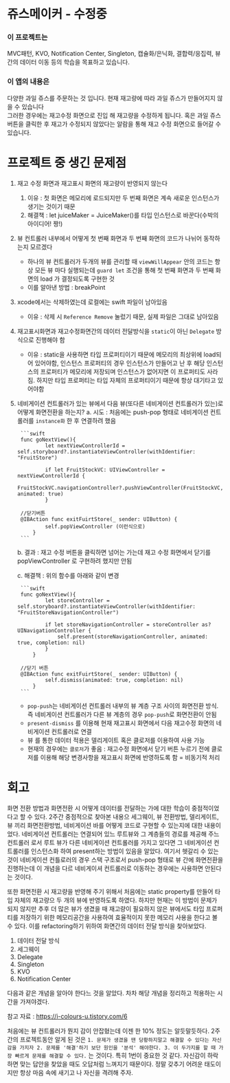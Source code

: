 # 쥬스메이커 - 수정중

### 이 프로젝트는
MVC패턴, KVO, Notification Center, Singleton, 캡슐화/은닉화, 결합력/응집력, 뷰 간의 데이터 이동 등의 학습을 목표하고 있습니다. 

### 이 앱의 내용은
다양한 과일 쥬스를 주문하는 것 입니다. 현재 재고량에 따라 과일 쥬스가 만들어지지 않을 수 있습니다</br>
그러한 경우에는 재고수정 화면으로 진입 해 재고량을 수정하게 됩니다. 혹은 과일 쥬스 버튼을 클릭한 후 재고가 수정되지 않았다는 알람을 통해 재고 수정 화면으로 들어갈 수 있습니다. 


# 프로젝트 중 생긴 문제점

1. 재고 수정 화면과 재고표시 화면의 재고량이 반영되지 않는다
    1. 이유 : 첫 화면은 메모리에 로드되지만 두 번째 화면은 계속 새로운 인스턴스가 생기는 것이기 때문
    2. 해결책 : let juiceMaker = JuiceMaker()를 타입 인스턴스로 바꾼다(수박의 아이디어! 짱!)
 
2. 뷰 컨트롤러 내부에서 어떻게 첫 번째 화면과 두 번째 화면의 코드가 나뉘어 동작하는지 모르겠다
   - 하나의 뷰 컨트롤러가 두개의 뷰를 관리할 때 `viewWillAppear` 안의 코드는 항상 모든 뷰 마다 실행되는데 `guard let` 조건을 통해 첫 번째 화면과 두 번째 화면의 load  가 결정되도록 구현한 것 
   - 이를 알아낸 방법 : breakPoint

     
3. xcode에서는 삭제하였는데 로컬에는 swift 파일이 남아있음
    - 이유 : 삭제 시 `Reference Remove` 눌렀기 때문, 실제 파일은 그대로 남아있음

4. 재고표시화면과 재고수정화면간의 데이터 전달방식을  `static`이 아닌  `Delegate` 방식으로 진행해야 함
    - 이유 : static을 사용하면 타입 프로퍼티이기 때문에 메모리의 최상위에 load되어 있어야함, 인스턴스 프로퍼티의 경우 인스턴스가 만들어고 난 후 해당 인스턴스의 프로퍼티가 메모리에 저장되며 인스턴스가 없어지면 이 프로퍼티도 사라짐. 하지만 타입 프로퍼티는 타입 자체의 프로퍼티이기 때문에 항상 대기타고 있어야함

5. 네비게이션 컨트롤러가 있는 뷰에서 다음 뷰(또다른 네비게이션 컨트롤러가 있는)로 어떻게 화면전환을 하는지? 
    a. 시도 : 처음에는 push-pop 형태로 네비게이션 컨트롤러를 `instance화` 한 후 연결하려 했음 

        ```swift
        func goNextView(){
        		let nextViewControllerId = self.storyboard?.instantiateViewController(withIdentifier: "FruitStore")

        		if let FruitStockVC: UIViewController = nextViewControllerId {
        			FruitStockVC.navigationController?.pushViewController(FruitStockVC, animated: true)
        		}

        //닫기버튼
        @IBAction func exitFuirtStore(_ sender: UIButton) {
        		self.popViewController (이런식으로)
            }
        ```

    b. 결과 : 재고 수정 버튼을 클릭하면 넘어는 가는데 재고 수정 화면에서 닫기를 popViewController 로 구현하려 했지만 안됨 

    c. 해결책 : 위의 함수를 아래와 같이 변경

        ```swift
        func goNextView(){
        		let storeController = self.storyboard?.instantiateViewController(withIdentifier: "FruitStoreNavigationController")
        		
        		if let storeNavigationController = storeController as? UINavigationController {
        			self.present(storeNavigationController, animated: true, completion: nil)
        		}
        	}

        //닫기 버튼
        @IBAction func exitFuirtStore(_ sender: UIButton) {
        		self.dismiss(animated: true, completion: nil)
            }
        ```

    - `pop-push`는 네비게이션 컨트롤러 내부의 뷰 계층 구조 사이의 화면전환 방식. 즉 네비게이션 컨트롤러가 다른  뷰 계층의 경우 `pop-push`로 화면전환이 안됨
    - `present-dismiss` 를 이용해 현재 재고표시 화면에서 다음 재고수정 화면의 네비게이션 컨트롤러로 연결
    - 뷰 를 통한 데이터 적용은 델리게이트 혹은 클로저를 이용하여 사용 가능
    - 현재의 경우에는 `클로저`가 좋음 : 재고수정 화면에서 닫기 버튼 누르기 전에 클로저를 이용해 해당 변경사항을 재고표시 화면에 반영하도록 함 = 비동기적 처리

# 회고
화면 전환 방법과 화면전환 시 어떻게 데이터를 전달하는 가에 대한 학습이 중점적이었다고 할 수 있다. 2주간 중점적으로 찾아본 내용으 세그웨이, 뷰 전환방법, 델리게이트, 뷰 끼리 화면전환방법, 네비게이션 바를 어떻게 코드로 구현할 수 있는지에 대한 내용이었다. 네비게이션 컨트롤러는 연결되어 있느 루트뷰와 그 계층들의 경로를 제공해 주느 컨트롤러 로서 루트 뷰가 다른 네비게이션 컨트롤러를 가지고 있다면 그 네비게이션 컨트롤러를 인스턴스화 하여 present하는 방법이 있음을 알았다. 여기서 헷갈리 수 있는 것이 네비게이션 컨틀로러의 경우 스택 구조로서 push-pop 형태로 뷰 간에 화면전환을 진행하는데 이 개념을 다르 네비게이셔 컨트롤러로 이동하는 경우에는 사용하면 안된다는 것이다. 

또한 화면전환 시 재고량을 반영해 주기 위해서 처음에는 static property를 만들어 타입 자체의 재고량으 두 개의 뷰에 반영하도록 하였다. 하지만 현재는 이 방법이 문제가 되지 않지만 추후 더 많은 뷰가 생겼을 때 재고량이 필요하지 않은 뷰에서도 타입 프로퍼티를 저장하기 위한 메모리공간을 사용하여 효율적이지 못한 메모리 사용을 한다고 볼 수 있다. 이를 refactoring하기 위하여 화면간의 데이터 전달 방식을 찾아보았다. 

1. 데이터 전달 방식
2. 세그웨이
3. Delegate
4. Singleton
5. KVO
6. Notification Center 

다음과 같은 개념을 알아야 한다느 것을 알았다. 차차 해당 개념을 정리하고 적용하는 시간을 가져야겠다. 

참고 자료 : 
https://i-colours-u.tistory.com/6


처음에는 뷰 컨트롤러가 뭔지 감이 안잡혔는데 이젠 한 10% 정도는 알듯말듯하다. 2주간의 프로젝트동안 알게 된 것은 
`1. 문제가 생겼을 땐 당황하지말고 해결할 수 있다는 자신감을 가지자 2. 문제를 '해결'하기 보단 원인을 '분석' 해야한다. 3. 이 두가지를 할 때 가장 빠르게 문제를 해결할 수 있다.` 
는 것이다.  특히 1번이 중요한 것 같다. 자신감이 하락하면 맞는 답안을 찾았을 때도 오답처럼 느껴지기 때문이다. 정말 갖추기 어려운 태도이지만 항상 마음 속에 새기고 나 자신을 격려해 주자.
